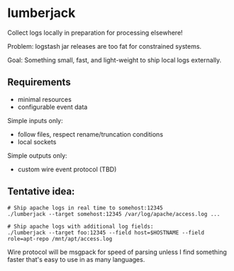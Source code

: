 # lumberjack

Collect logs locally in preparation for processing elsewhere!

Problem: logstash jar releases are too fat for constrained systems.

Goal: Something small, fast, and light-weight to ship local logs externally.

## Requirements

* minimal resources
* configurable event data

Simple inputs only:

* follow files, respect rename/truncation conditions
* local sockets

Simple outputs only:

* custom wire event protocol (TBD)

## Tentative idea:

    # Ship apache logs in real time to somehost:12345
    ./lumberjack --target somehost:12345 /var/log/apache/access.log ...

    # Ship apache logs with additional log fields:
    ./lumberjack --target foo:12345 --field host=$HOSTNAME --field role=apt-repo /mnt/apt/access.log

Wire protocol will be msgpack for speed of parsing unless I find something
faster that's easy to use in as many languages.
